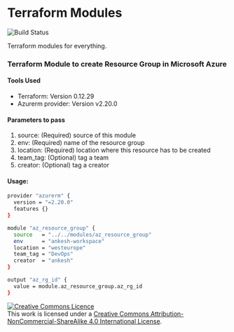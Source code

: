 # Terraform Modules
![Build Status](https://travis-ci.org/joemccann/dillinger.svg?branch=master)

Terraform modules for everything.

### Terraform Module to create Resource Group in Microsoft Azure
#### Tools Used
- Terraform: Version 0.12.29
- Azurerm provider: Version v2.20.0

#### Parameters to pass
1. source:      (Required) source of this module
2. env:         (Required) name of the resource group
3. location:    (Required) location where this resource has to be created
4. team_tag:    (Optional) tag a team
5. creator:     (Optional) tag a creator

#### Usage:
```sh
provider "azurerm" {
  version = "=2.20.0"
  features {}
}

module "az_resource_group" {
  source   = "../../modules/az_resource_group"
  env      = "ankesh-workspace"
  location = "westeurope"
  team_tag = "DevOps"
  creator  = "ankesh"
}

output "az_rg_id" {
  value = module.az_resource_group.az_rg_id
}
```

<a rel="license" href="http://creativecommons.org/licenses/by-nc-sa/4.0/"><img alt="Creative Commons Licence" style="border-width:0" src="https://i.creativecommons.org/l/by-nc-sa/4.0/88x31.png" /></a><br />This work is licensed under a <a rel="license" href="http://creativecommons.org/licenses/by-nc-sa/4.0/">Creative Commons Attribution-NonCommercial-ShareAlike 4.0 International License</a>.
